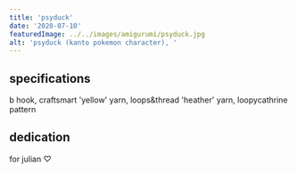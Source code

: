 ```yaml
---
title: 'psyduck'
date: '2020-07-10'
featuredImage: ../../images/amigurumi/psyduck.jpg
alt: 'psyduck (kanto pokemon character), '
---
```


## specifications

b hook, craftsmart 'yellow' yarn, loops&thread 'heather' yarn, loopycathrine pattern

## dedication

for julian ♡
